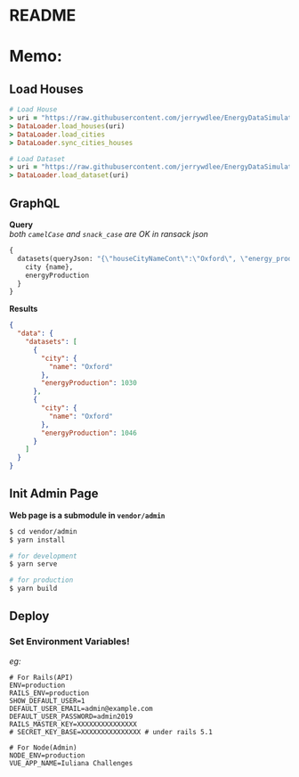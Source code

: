 # README

# Memo:
## Load Houses
```rb
# Load House
> uri = "https://raw.githubusercontent.com/jerrywdlee/EnergyDataSimulationChallenge/master/challenge3/data/house_data.csv"
> DataLoader.load_houses(uri)
> DataLoader.load_cities
> DataLoader.sync_cities_houses

# Load Dataset
> uri = "https://raw.githubusercontent.com/jerrywdlee/EnergyDataSimulationChallenge/master/challenge3/data/dataset_50.csv"
> DataLoader.load_dataset(uri)
```

## GraphQL
**Query**  
*both `camelCase` and `snack_case` are OK in ransack json*

```graphql
{
  datasets(queryJson: "{\"houseCityNameCont\":\"Oxford\", \"energy_production_gteq\": 1000}") {
    city {name},
    energyProduction
  }
}
```
**Results**

```json
{
  "data": {
    "datasets": [
      {
        "city": {
          "name": "Oxford"
        },
        "energyProduction": 1030
      },
      {
        "city": {
          "name": "Oxford"
        },
        "energyProduction": 1046
      }
    ]
  }
}
```

## Init Admin Page
**Web page is a submodule in `vendor/admin`**

```sh
$ cd vendor/admin
$ yarn install

# for development
$ yarn serve

# for production
$ yarn build
```

## Deploy
### Set Environment Variables!

*eg:*

```dotenv
# For Rails(API)
ENV=production
RAILS_ENV=production
SHOW_DEFAULT_USER=1
DEFAULT_USER_EMAIL=admin@example.com
DEFAULT_USER_PASSWORD=admin2019
RAILS_MASTER_KEY=XXXXXXXXXXXXXXX
# SECRET_KEY_BASE=XXXXXXXXXXXXXXX # under rails 5.1

# For Node(Admin)
NODE_ENV=production
VUE_APP_NAME=Iuliana Challenges
```